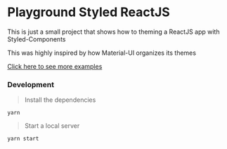 # Playground Styled ReactJS

This is just a small project that shows how to theming a ReactJS app with Styled-Components

This was highly inspired by how Material-UI organizes its themes

[Click here to see more examples](https://github.com/cicerohen/playground)

### Development

> Install the dependencies

```
yarn
```

> Start a local server

```
yarn start
```
